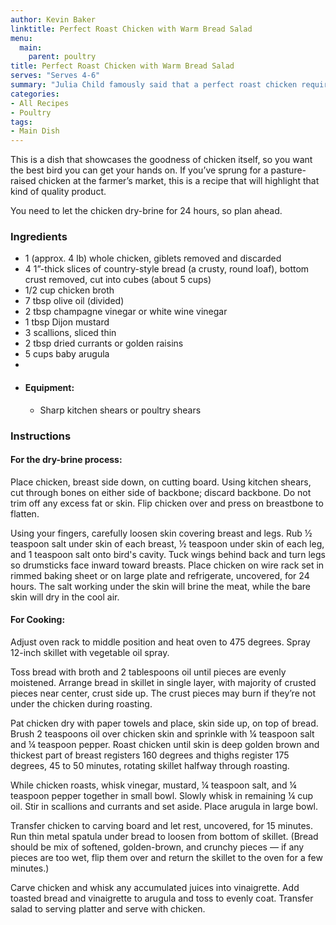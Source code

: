 ```yaml
---
author: Kevin Baker
linktitle: Perfect Roast Chicken with Warm Bread Salad
menu:
  main:
    parent: poultry
title: Perfect Roast Chicken with Warm Bread Salad
serves: "Serves 4-6"
summary: "Julia Child famously said that a perfect roast chicken requires a “greed for perfection”. This version requires a bit of forethought but could hardly be easier. And it’s nearly the perfect chicken meal — shatteringly crisp skin, moist and flavorful meat, and and light arugula salad studded with croutons of crusty bread flavored with chicken drippings and browned in chicken fat. "
categories:
- All Recipes
- Poultry
tags:
- Main Dish
---
```

This is a dish that showcases the goodness of chicken itself, so you want the best bird you can get your hands on. If you’ve sprung for a pasture-raised chicken at the farmer’s market, this is a recipe that will highlight that kind of quality product.

You need to let the chicken dry-brine for 24 hours, so plan ahead.

### Ingredients

<div class="ingredient-list">

* 1 (approx. 4 lb) whole chicken, giblets removed and discarded  
* 4 1”-thick slices of country-style bread (a crusty, round loaf), bottom crust removed, cut into cubes (about 5 cups)  
* 1/2 cup chicken broth  
* 7 tbsp olive oil (divided)  
* 2 tbsp champagne vinegar or white wine vinegar  
* 1 tbsp Dijon mustard  
* 3 scallions, sliced thin  
* 2 tbsp dried currants or golden raisins  
* 5 cups baby arugula  
*   
* #### Equipment:
  * Sharp kitchen shears or poultry shears  

</div>

### Instructions

#### For the dry-brine process:

Place chicken, breast side down, on cutting board. Using kitchen shears, cut through bones on either side of backbone; discard backbone. Do not trim off any excess fat or skin. Flip chicken over and press on breastbone to flatten. 

Using your fingers, carefully loosen skin covering breast and legs. Rub ½ teaspoon salt under skin of each breast, ½ teaspoon under skin of each leg, and 1 teaspoon salt onto bird's cavity. Tuck wings behind back and turn legs so drumsticks face inward toward breasts. Place chicken on wire rack set in rimmed baking sheet or on large plate and refrigerate, uncovered, for 24 hours. The salt working under the skin will brine the meat, while the bare skin will dry in the cool air.

#### For Cooking:

Adjust oven rack to middle position and heat oven to 475 degrees. Spray 12-inch skillet with vegetable oil spray. 

Toss bread with broth and 2 tablespoons oil until pieces are evenly moistened. Arrange bread in skillet in single layer, with majority of crusted pieces near center, crust side up. The crust pieces may burn if they’re not under the chicken during roasting. 

Pat chicken dry with paper towels and place, skin side up, on top of bread. Brush 2 teaspoons oil over chicken skin and sprinkle with ¼ teaspoon salt and ¼ teaspoon pepper. Roast chicken until skin is deep golden brown and thickest part of breast registers 160 degrees and thighs register 175 degrees, 45 to 50 minutes, rotating skillet halfway through roasting. 

While chicken roasts, whisk vinegar, mustard, ¼ teaspoon salt, and ¼ teaspoon pepper together in small bowl. Slowly whisk in remaining ¼ cup oil. Stir in scallions and currants and set aside. Place arugula in large bowl. 

Transfer chicken to carving board and let rest, uncovered, for 15 minutes. Run thin metal spatula under bread to loosen from bottom of skillet. (Bread should be mix of softened, golden-brown, and crunchy pieces — if any pieces are too wet, flip them over and return the skillet to the oven for a few minutes.) 

Carve chicken and whisk any accumulated juices into vinaigrette. Add toasted bread and vinaigrette to arugula and toss to evenly coat. Transfer salad to serving platter and serve with chicken. 